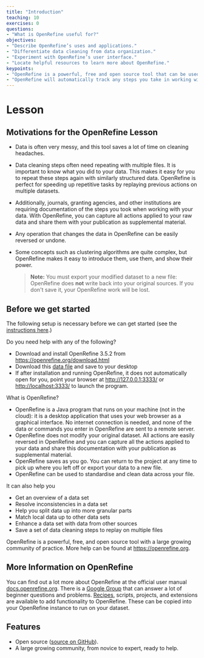 ```yaml
---
title: "Introduction"
teaching: 10
exercises: 0
questions:
- "What is OpenRefine useful for?"
objectives:
- "Describe OpenRefine’s uses and applications."
- "Differentiate data cleaning from data organization."
- "Experiment with OpenRefine’s user interface."
- "Locate helpful resources to learn more about OpenRefine."
keypoints:
- "OpenRefine is a powerful, free and open source tool that can be used for data cleaning."
- "OpenRefine will automatically track any steps you take in working with your data."
---
```


# Lesson

## Motivations for the OpenRefine Lesson


- Data is often very messy, and this tool saves a lot of time on cleaning
  headaches.
- Data cleaning steps often need repeating with multiple files. It is important to know what you did to your data. This makes it easy for you to repeat these steps again with similarly structured data. OpenRefine is
  perfect for speeding up repetitive tasks by replaying previous actions on
  multiple datasets.
-  Additionally, journals, granting agencies, and other institutions are requiring documentation of the
  steps you took when working with your data. With OpenRefine, you can capture
  all actions applied to your raw data and share them with your publication as
  supplemental material.
- Any operation that changes the data in OpenRefine can be easily reversed or
  undone.
- Some concepts such as clustering algorithms are quite complex, but OpenRefine
  makes it easy to introduce them, use them, and show their power.

  >**Note:** You must export your modified dataset to a new file: OpenRefine does **not**
  write back into your original sources. If you don't save it, your OpenRefine
  work will be lost.

## Before we get started


The following setup is necessary before we can get started (see the [instructions here](../setup.html).)

Do you need help with any of the following?

- Download and install OpenRefine 3.5.2 from <https://openrefine.org/download.html>
- Download this [data file](https://ndownloader.figshare.com/files/7823341) and save to your desktop
- If after installation and running OpenRefine, it does not automatically open for you, point your browser at <http://127.0.0.1:3333/> or <http://localhost:3333/> to launch the program.


What is OpenRefine?

 - OpenRefine is a Java program that runs on your machine (not in the cloud): it is a desktop application that uses your web browser as a graphical interface. No internet connection is needed, and none of the data or commands you enter in OpenRefine are sent to a remote server.
 - OpenRefine does not modify your original dataset. All actions are easily reversed in OpenRefine and you can capture all the actions applied to your data and share this documentation with your publication as supplemental material.
 - OpenRefine saves as you go. You can return to the project at any time to pick up where you left off or export your data to a new file.
 - OpenRefine can be used to standardise and clean data across your file.


It can also help you

- Get an overview of a data set
- Resolve inconsistencies in a data set
- Help you split data up into more granular parts
- Match local data up to other data sets
- Enhance a data set with data from other sources
- Save a set of data cleaning steps to replay on multiple files


OpenRefine is a powerful, free, and open source tool with a large growing community of practice. More help can be found at <https://openrefine.org>.


## More Information on OpenRefine

You can find out a lot more about OpenRefine at the official user manual [docs.openrefine.org](https://docs.openrefine.org/). There is a [Google Group](https://groups.google.com/g/openrefine) that can answer a lot of beginner questions and problems. [Recipes](https://github.com/OpenRefine/OpenRefine/wiki/Recipes), scripts, projects, and extensions are available to add functionality to OpenRefine. These can be copied into your OpenRefine instance to run on your dataset.

## Features

* Open source ([source on GitHub](https://github.com/OpenRefine/OpenRefine)).
* A large growing community, from novice to expert, ready to help.
